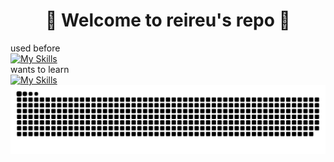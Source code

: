 <h1 align="center">🌸 Welcome to reireu's repo 🌸</h1>

used before<br>
[![My Skills](https://skillicons.dev/icons?i=js,html,css,dart,ruby,python,postgres)](https://skillicons.dev)<br>
wants to learn<br>
[![My Skills](https://skillicons.dev/icons?i=react,ts,aws,cpp)](https://skillicons.dev)
<picture>
  <source media="(prefers-color-scheme: dark)" srcset="https://raw.githubusercontent.com/reireu/reireu/master/img/snake-dark.svg">
  <source media="(prefers-color-scheme: light)" srcset="https://raw.githubusercontent.com/reireu/reireu/master/img/snake.svg">
  <img alt="github contribution grid snake animation" src="https://raw.githubusercontent.com/reireu/reireu/master/img/snake.svg">
</picture>
